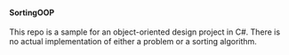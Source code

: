 #### SortingOOP

This repo is a sample for an object-oriented design project in C#. There is no actual implementation of either a problem or a sorting algorithm.

